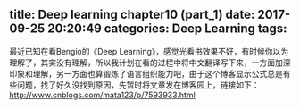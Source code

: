 title: Deep learning chapter10 (part_1)
date: 2017-09-25 20:20:49
categories: Deep Learning
tags: 
---
最近已知在看Bengio的《Deep Learning》，感觉光看书效果不好，有时候你以为理解了，其实没有理解，所以我计划在看的过程中将中文翻译写下来，一方面加深印象和理解，另一方面也算锻炼了语言组织能力吧，由于这个博客显示公式总是有些问题，找了好久没找到原因，先暂时将文章发在博客园上，链接如下：
http://www.cnblogs.com/mata123/p/7593933.html